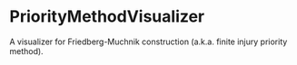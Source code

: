 # PriorityMethodVisualizer
A visualizer for Friedberg-Muchnik construction (a.k.a. finite injury priority method).
